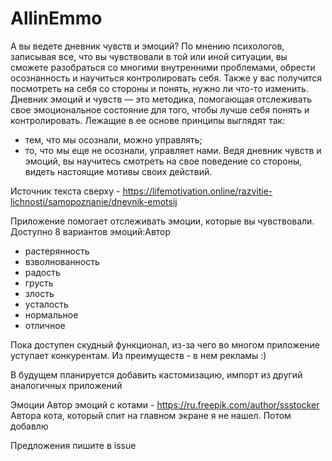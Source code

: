 # AllinEmmo
А вы ведете дневник чувств и эмоций? По мнению психологов, записывая все, что вы чувствовали в той или иной ситуации, вы сможете разобраться со многими внутренними проблемами, обрести осознанность и научиться контролировать себя. Также у вас получится посмотреть на себя со стороны и понять, нужно ли что-то изменить.
Дневник эмоций и чувств — это методика, помогающая отслеживать свое эмоциональное состояние для того, чтобы лучше себя понять и контролировать. Лежащие в ее основе принципы выглядят так:
* тем, что мы осознали, можно управлять;
* то, что мы еще не осознали, управляет нами.
Ведя дневник чувств и эмоций, вы научитесь смотреть на свое поведение со стороны, видеть настоящие мотивы своих действий.

Источник текста сверху - https://lifemotivation.online/razvitie-lichnosti/samopoznanie/dnevnik-emotsij

Приложение помогает отслеживать эмоции, которые вы чувствовали. Доступно 8 вариантов эмоций:Автор
* растерянность
* взволнованность
* радость
* грусть
* злость
* усталость
* нормальное
* отличное

Пока доступен скудный функционал, из-за чего во многом приложение уступает конкурентам. Из преимуществ - в нем рекламы :)

В будущем планируется добавить кастомизацию, импорт из другий аналогичных приложений

Эмоции Автор эмоций с котами - https://ru.freepik.com/author/ssstocker
Автора кота, который спит на главном экране я не нашел. Потом добавлю

Предложения пишите в issue
